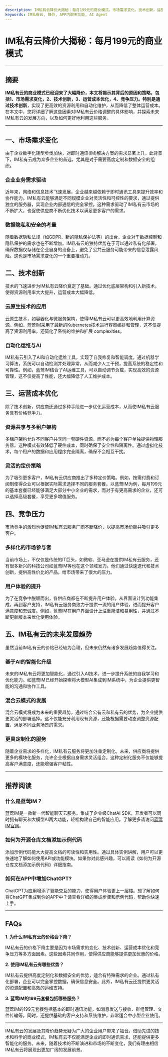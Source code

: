 ```yaml
---
description: IM私有云降价大揭秘：每月199元的商业模式。市场需求变化。技术创新。运营成本优化。竞争压力。IM私有云的未来发展趋势。
keywords: IM私有云, 降价, APP内聊天功能, AI Agent
---
```

# IM私有云降价大揭秘：每月199元的商业模式

---

## 摘要

**IM私有云的商业模式已经迎来了大幅降价，**本文将揭示其背后的原因和策略，包括1、市场需求变化，2、技术创新，3、运营成本优化，4、竞争压力。特别是通过**技术创新**，实现了更高效的资源利用和自动化维护，从而降低了整体运营成本。在本文中，您将详细了解这些因素对IM私有云价格调整的具体影响，并探索未来IM私有云的发展方向，以及如何更好地利用这些服务。

---

## 一、市场需求变化

由于企业数字化转型步伐加快，对即时通讯(IM)解决方案的需求显著上升。此背景下，IM私有云成为众多企业的首选，尤其是对于需要高度定制和数据安全的组织。

### 企业业务需求驱动

近年来，网络和信息技术飞速发展，企业越来越依赖于即时通讯工具来提升效率和协作能力。IM私有云能够满足不同规模企业对灵活性和可控性的要求，通过提供独立的服务器，实现企业内部通信的完全掌控。这种需求驱动了IM私有云市场的不断扩大，也促使供应商不断优化技术以满足更多客户的需求。

### 数据隐私和安全的考量

随着数据隐私法规（如GDPR、新的隐私保护法等）的出台，企业对于数据控制和隐私保护的需求也在不断增加。IM私有云的独特优势在于可以通过私有化部署，确保数据仅存储在企业自身的设备上，避免了公共云服务可能带来的信息泄露风险。这也是市场需求变化的一个重要推动力。

## 二、技术创新

技术的飞速进步为IM私有云降价奠定了基础。通过优化底层架构和引入新技术，使得资源利用率大大提升，运营成本大幅降低。

### 云原生技术的应用

云原生技术，如容器化与微服务架构，使得IM私有云可以更高效地利用计算资源。例如，蓝莺IM采用了最新的Kubernetes技术进行容器编排和管理，这不仅提高了资源利用率，还简化了系统的维护和扩展 complexities。

### 自动化运维与AI

IM私有云引入了AI和自动化运维工具，实现了自我修复和智能调度。通过机器学习算法，系统可以自动检测并处理异常，从而减少人工干预，提高系统的稳定性和可靠性。例如，蓝莺IM结合了AI运维工具，可以自动调节负载，实现高效的资源管理，这不仅提高了性能，还大幅降低了人工维护成本。

## 三、运营成本优化

除了技术创新，供应商还通过多种手段进一步优化运营成本，从而使IM私有云服务具有价格竞争力。

### 资源共享与多租户架构

多租户架构允许不同客户共享同一套硬件资源，而不必为每个客户单独提供物理服务器。这种模式有效降低了硬件成本，同时确保了安全性和隔离性。通过虚拟化技术，每个租户的数据和应用程序完全隔离，确保不会相互干扰。

### 灵活的定价策略

为了吸引更多客户，IM私有云供应商推出了多种定价策略。例如，按需付费和订阅制使得企业可以根据实际需求选择不同的服务套餐。以蓝莺IM为例，每月199元的基本套餐已经能够满足大部分中小企业的需求，而对于有更高需求的企业，还可以选择高级套餐，享受更多增值服务。

## 四、竞争压力

市场竞争的激烈也促使IM私有云服务厂商不断降价，以提高市场份额并吸引更多客户。

### 多样化的市场参与者

当前市场上，不仅仅是传统的IT巨头，如微软、亚马逊在提供IM私有云服务，还有很多新兴的科技公司如蓝莺IM等也在这个领域发力。他们通过快速迭代和技术创新，提供高性价比的产品，给市场带来了很大的压力。

### 用户体验的提升

为了在竞争中脱颖而出，各供应商都在不断提升用户体验。从界面设计到功能集成，再到客户支持，IM私有云服务商致力于提供一流的用户体验，进而提升客户满意度和忠诚度。例如，蓝莺IM在用户界面设计上注重简洁和易用性，并通过不断更新版本来优化使用体验。

## 五、IM私有云的未来发展趋势

虽然当前IM私有云的价格已经较为合理，但未来仍然有诸多发展趋势值得关注。

### 基于AI的智能化升级

未来的IM私有云将更加智能化，通过引入AI技术，进一步提升系统的自我学习和优化能力。如蓝莺IM已经开始探索将大模型AI集成到IM系统中，为企业提供更智能的沟通和协作工具。

### 混合云模式的发展

混合云模式将成为未来的重要趋势，通过结合公有云和私有云的优势，为企业提供更灵活的部署选择。这不仅能充分利用现有资源，还能根据需要动态调整资源配置，满足不同业务场景的需求。

### 更具定制化的服务

随着企业需求的多样化，IM私有云服务将更加注重定制化。未来，供应商将提供更多的模块化服务，允许企业根据自身需求灵活组合。这种定制化服务不仅能够提高客户满意度，还能增强客户粘性。

---

## 推荐阅读

### **什么是蓝莺IM？**

蓝莺IM是一款新一代智能聊天云服务。集成了企业级ChatAI SDK，开发者可以同时拥有聊天和大模型AI两大功能，轻松构建自己的智能应用。了解更多请访问[蓝莺IM官网](https://www.lanyingim.com)。

### **如何为开源仓库文档添加示例代码**

添加示例代码能大大提高文档的可读性和实用性。通过具体实例讲解，用户可以更快速地了解如何使用API或功能模块。如果你对此感兴趣，可以阅读《如何为开源仓库文档添加示例代码》详细指南。

### **如何在APP中增加ChatGPT?**

ChatGPT为应用增添了智能交互的能力，使得用户体验更上一层楼。想了解如何将ChatGPT集成到你的APP中？请查看详细的集成步骤和示例代码，帮助你快速上手。

---

## FAQs

**1. 为什么IM私有云的价格会下降？**

IM私有云的价格下降主要是因为市场需求的变化、技术创新、运营成本优化和竞争压力等多方面因素。这些因素共同作用，使得供应商能够提供更加优惠的价格。

**2. 使用IM私有云有哪些优势？**

IM私有云提供高度定制化和数据安全的优势，适合有特殊需求的企业。通过私有化部署，企业可以完全掌控数据，确保信息安全。此外，IM私有云还提供更灵活的资源配置和高效的运维支持。

**3. 蓝莺IM的199元套餐包括哪些服务？**

蓝莺IM的199元套餐包括基本的即时通讯功能，如消息发送与接收、群组管理、文件传输等。同时，还提供基础的客户支持和系统维护，非常适合中小型企业使用。

---

IM私有云的发展及其降价趋势无疑为广大的企业用户带来了福音。借助先进的技术和科学的商业模式，IM私有云不仅能满足企业的即时通讯需求，还能提供更多智能化的服务。未来，随着技术的不断演进和市场的不断变化，我们有理由相信IM私有云将展现出更加广阔的发展前景。